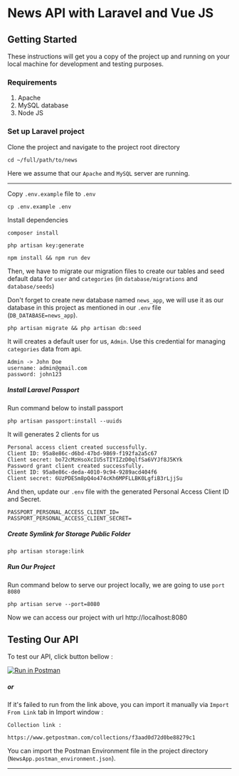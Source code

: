 # News API with Laravel and Vue JS #

## Getting Started
These instructions will get you a copy of the project up and running on your local machine for development and testing purposes.

### Requirements

1. Apache
2. MySQL database
3. Node JS

### Set up Laravel project

Clone the project and navigate to the project root directory
```
cd ~/full/path/to/news
```

Here we assume that our `Apache` and `MySQL` server are running.

---

Copy `.env.example` file to `.env`
```
cp .env.example .env
```

Install dependencies
```
composer install

php artisan key:generate

npm install && npm run dev
```

Then, we have to migrate our migration files to create our tables and seed default data for `user` and `categories`
(in `database/migrations` and `database/seeds`)

Don't forget to create new database named `news_app`, we will use it as our database in this project as mentioned in our `.env` file (`DB_DATABASE=news_app`).
```
php artisan migrate && php artisan db:seed
```
It will creates a default user for us, `Admin`. Use this credential for managing `categories` data from api.
```
Admin -> John Doe
username: admin@gmail.com
password: john123
```

##### Install Laravel Passport
Run command below to install passport
```
php artisan passport:install --uuids
```
It will generates 2 clients for us
```
Personal access client created successfully.
Client ID: 95a8e86c-d6bd-47bd-9869-f192fa2a5c67
Client secret: bo72cMzHsoXcIU5sTIYIZzD0qlfSa6VYJf8J5KYk
Password grant client created successfully.
Client ID: 95a8e86c-deda-4010-9c94-9289acd404f6
Client secret: 6UzPDESm8pQ4o474cKh6MPFLLBK0LgfiB3rLjjSu
```
And then, update our `.env` file with the generated Personal Access Client ID and Secret.
```
PASSPORT_PERSONAL_ACCESS_CLIENT_ID=
PASSPORT_PERSONAL_ACCESS_CLIENT_SECRET=
```

##### Create Symlink for Storage Public Folder
```
php artisan storage:link
```

##### Run Our Project
Run command below to serve our project locally, we are going to use `port 8080`
```
php artisan serve --port=8080
```
Now we can access our project with url http://localhost:8080



## Testing Our API
To test our API, click button bellow : 

[![Run in Postman](https://run.pstmn.io/button.svg)](https://app.getpostman.com/run-collection/f3aad0d72d0be88279c1?action=collection%2Fimport#?env%5BNewsApp%5D=W3sia2V5IjoiYmFzZVVSTCIsInZhbHVlIjoiaHR0cDovL2xvY2FsaG9zdDo4MDgwIiwiZW5hYmxlZCI6dHJ1ZX0seyJrZXkiOiJ0b2tlbiIsInZhbHVlIjoiIiwiZW5hYmxlZCI6dHJ1ZX1d)

##### or

If it's failed to run from the link above, you can import it manually via `Import From Link` tab in Import window :
```
Collection link :

https://www.getpostman.com/collections/f3aad0d72d0be88279c1
```

You can import the Postman Environment file in the project directory (`NewsApp.postman_environment.json`).

- - -
